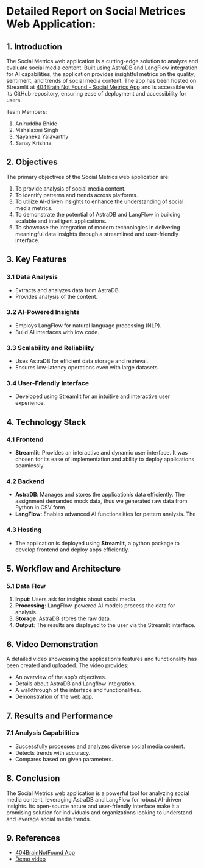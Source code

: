 # **Detailed Report on Social Metrices Web Application:** 

## **1\. Introduction**

The Social Metrics web application is a cutting-edge solution to analyze and evaluate social media content. Built using AstraDB and LangFlow integration for AI capabilities, the application provides insightful metrics on the quality, sentiment, and trends of social media content. The app has been hosted on Streamlit at [404Brain Not Found \- Social Metrics App](https://404brainnotfound-level-super-mind.streamlit.app/) and is accessible via its GitHub repository, ensuring ease of deployment and accessibility for users.

Team Members:

1. Aniruddha Bhide  
2. Mahalaxmi Singh  
3. Nayaneka Yalavarthy  
4. Sanay Krishna

## **2\. Objectives**

The primary objectives of the Social Metrics web application are:

1. To provide analysis of social media content.  
2. To identify patterns and trends across platforms.  
3. To utilize AI-driven insights to enhance the understanding of social media metrics.  
4. To demonstrate the potential of AstraDB and LangFlow in building scalable and intelligent applications.  
5. To showcase the integration of modern technologies in delivering meaningful data insights through a streamlined and user-friendly interface.

## **3\. Key Features**

### **3.1 Data Analysis**

* Extracts and analyzes data from AstraDB.  
* Provides analysis of the content.

### **3.2 AI-Powered Insights**

* Employs LangFlow for natural language processing (NLP).  
* Build AI interfaces with low code.

### **3.3 Scalability and Reliability**

* Uses AstraDB for efficient data storage and retrieval.  
* Ensures low-latency operations even with large datasets.

### **3.4 User-Friendly Interface**

* Developed using Streamlit for an intuitive and interactive user experience.

## **4\. Technology Stack**

### **4.1 Frontend**

* **Streamlit**: Provides an interactive and dynamic user interface. It was chosen for its ease of implementation and ability to deploy applications seamlessly.

### **4.2 Backend**

* **AstraDB**: Manages and stores the application’s data efficiently. The assignment demanded mock data, thus we generated raw data from Python in CSV form.   
* **LangFlow**: Enables advanced AI functionalities for pattern analysis. The 

### 

### **4.3 Hosting**

* The application is deployed using **Streamlit,** a python package to develop frontend and deploy apps efficiently.

## 

## 

## **5\. Workflow and Architecture**

### **5.1 Data Flow**

1. **Input**: Users ask for insights about social media.  
2. **Processing**: LangFlow-powered AI models process the data for analysis.  
3. **Storage**: AstraDB stores the raw data.  
4. **Output**: The results are displayed to the user via the Streamlit interface.

## **6\. Video Demonstration**

A detailed video showcasing the application’s features and functionality has been created and uploaded. The video provides:

* An overview of the app’s objectives.  
* Details about AstraDB and Langflow integration.  
* A walkthrough of the interface and functionalities.  
* Demonstration of the web app.

## **7\. Results and Performance**

### **7.1 Analysis Capabilities**

* Successfully processes and analyzes diverse social media content.  
* Detects trends with accuracy.  
* Compares based on given parameters. 

## **8\. Conclusion**

The Social Metrics web application is a powerful tool for analyzing social media content, leveraging AstraDB and LangFlow for robust AI-driven insights. Its open-source nature and user-friendly interface make it a promising solution for individuals and organizations looking to understand and leverage social media trends.

## 

## **9\. References**

* [404BrainNotFound App](https://404brainnotfound-level-super-mind.streamlit.app/)  
* [Demo video](https://youtu.be/mi5EbTXi7WI)
